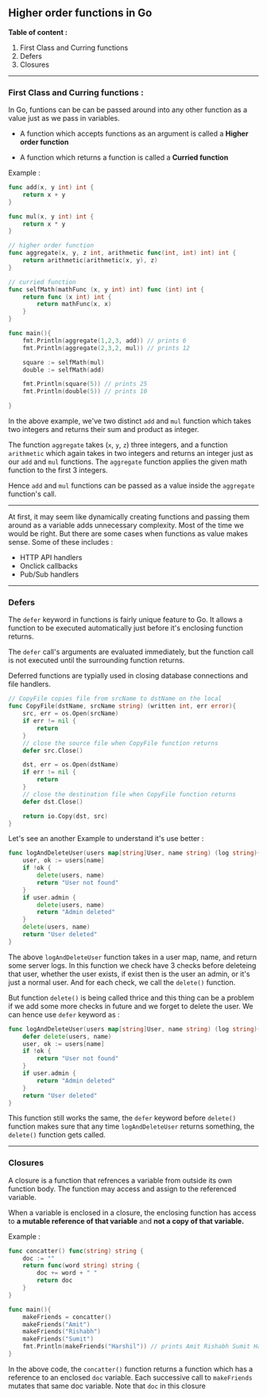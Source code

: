 ## Higher order functions in Go

**Table of content :**

1. First Class and Curring functions
2. Defers
3. Closures

---

### First Class and Curring functions :

In Go, funtions can be can be passed around into any other function as a value just as we pass in variables.

- A function which accepts functions as an argument is called a **Higher order function**

- A function which returns a function is called a **Curried function**

Example :

```go
func add(x, y int) int {
	return x + y
}

func mul(x, y int) int {
	return x * y
}

// higher order function
func aggregate(x, y, z int, arithmetic func(int, int) int) int {
	return arithmetic(arithmetic(x, y), z)
}

// curried function
func selfMath(mathFunc (x, y int) int) func (int) int {
    return func (x int) int {
        return mathFunc(x, x)
    }
}
```

```go
func main(){
    fmt.Println(aggregate(1,2,3, add)) // prints 6
	fmt.Println(aggregate(2,3,2, mul)) // prints 12

    square := selfMath(mul)
    double := selfMath(add)

	fmt.Println(square(5)) // prints 25
	fmt.Println(double(5)) // prints 10

}
```

In the above example, we've two distinct `add` and `mul` function which takes two integers and returns their sum and product as integer.

The function `aggregate` takes (`x`, `y`, `z`) three integers, and a function `arithmetic` which again takes in two integers and returns an integer just as our `add` and `mul` functions. The `aggregate` function applies the given math function to the first 3 integers.

Hence `add` and `mul` functions can be passed as a value inside the `aggregate` function's call.

---

At first, it may seem like dynamically creating functions and passing them around as a variable adds unnecessary complexity. Most of the time we would be right. But there are some cases when functions as value makes sense. Some of these includes :

- HTTP API handlers
- Onclick callbacks
- Pub/Sub handlers

---

### Defers

The `defer` keyword in functions is fairly unique feature to Go. It allows a function to be executed automatically just before it's enclosing function returns.

The `defer` call's arguments are evaluated immediately, but the function call is not executed until the surrounding function returns.

Deferred functions are typially used in closing database connections and file handlers.

```go
// CopyFile copies file from srcName to dstName on the local
func CopyFile(dstName, srcName string) (written int, err error){
    src, err = os.Open(srcName)
    if err != nil {
        return
    }
    // close the source file when CopyFile function returns
    defer src.Close()

    dst, err = os.Open(dstName)
    if err != nil {
        return
    }
    // close the destination file when CopyFile function returns
    defer dst.Close()

    return io.Copy(dst, src)
}
```

Let's see an another Example to understand it's use better :

```go
func logAndDeleteUser(users map[string]User, name string) (log string){
    user, ok := users[name]
    if !ok {
        delete(users, name)
        return "User not found"
    }
    if user.admin {
        delete(users, name)
        return "Admin deleted"
    }
    delete(users, name)
    return "User deleted"
}
```

The above `logAndDeleteUser` function takes in a user map, name, and return some server logs. In this function we check have 3 checks before deleteing that user, whether the user exists, if exist then is the user an admin, or it's just a normal user. And for each check, we call the `delete()` function.

But function `delete()` is being called thrice and this thing can be a problem if we add some more checks in future and we forget to delete the user.
We can hence use `defer` keyword as :

```go
func logAndDeleteUser(users map[string]User, name string) (log string){
    defer delete(users, name)
    user, ok := users[name]
    if !ok {
        return "User not found"
    }
    if user.admin {
        return "Admin deleted"
    }
    return "User deleted"
}
```

This function still works the same, the `defer` keyword before `delete()` function makes sure that any time `logAndDeleteUser` returns something, the `delete()` function gets called.

---

### Closures

A closure is a function that refrences a variable from outside its own function body. The function may access and assign to the referenced variable.

When a variable is enclosed in a closure, the enclosing function has access to **a mutable reference of that variable** and **not a copy of that variable.**

Example :

```go
func concatter() func(string) string {
	doc := ""
	return func(word string) string {
		doc += word + " "
		return doc
	}
}
```

```go
func main(){
    makeFriends = concatter()
    makeFriends("Amit")
    makeFriends("Rishabh")
    makeFriends("Sumit")
    fmt.Println(makeFriends("Harshil")) // prints Amit Rishabh Sumit Harshil
}
```

In the above code, the `concatter()` function returns a function which has a reference to an enclosed `doc` variable. Each successive call to `makeFriends` mutates that same doc variable. Note that `doc` in this closure
